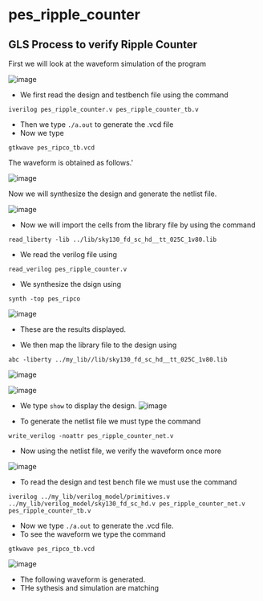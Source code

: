 # pes_ripple_counter

## GLS Process to verify Ripple Counter

First we will look at the waveform simulation of the program 

![image](https://github.com/AniruddhaN2203/pes_ripple_counter/assets/142299140/f861df6a-b520-4b3f-9d58-3d757d97e8b1)

- We first read the design and testbench file using the command
```
iverilog pes_ripple_counter.v pes_ripple_counter_tb.v
```
- Then we type ```./a.out``` to generate the .vcd file
- Now we type
```
gtkwave pes_ripco_tb.vcd
```
The waveform is obtained as follows.'

![image](https://github.com/AniruddhaN2203/pes_ripple_counter/assets/142299140/ea9607da-e590-42cb-ae5e-3eecdac11cb2)

Now we will synthesize the design and generate the netlist file.

![image](https://github.com/AniruddhaN2203/pes_ripple_counter/assets/142299140/5afde0eb-f9ad-4d7c-b976-983fcc643815)
- Now we will import the cells from the library file by using the command
```
read_liberty -lib ../lib/sky130_fd_sc_hd__tt_025C_1v80.lib
```
- We read the verilog file using
```
read_verilog pes_ripple_counter.v
```
- We synthesize the dsign using
```
synth -top pes_ripco
```

![image](https://github.com/AniruddhaN2203/pes_ripple_counter/assets/142299140/5f6f338c-4c83-4bbb-a7fd-e1fdbcd11ed5)
- These are the results displayed.

- We then map the library file to the design using
```
abc -liberty ../my_lib//lib/sky130_fd_sc_hd__tt_025C_1v80.lib
```

![image](https://github.com/AniruddhaN2203/pes_ripple_counter/assets/142299140/6dd46bf7-2d63-4f16-96d5-5cb229cdae26)

![image](https://github.com/AniruddhaN2203/pes_ripple_counter/assets/142299140/1102d4a5-c672-418c-8d9a-979c9282d948)


- We type ```show``` to display the design.
![image](https://github.com/AniruddhaN2203/pes_ripple_counter/assets/142299140/3bcbb83e-f4b3-459a-ab83-3127855a3e0f)

- To generate the netlist file we must type the command
```
write_verilog -noattr pes_ripple_counter_net.v
```
- Now using the netlist file, we verify the waveform once more

![image](https://github.com/AniruddhaN2203/pes_ripple_counter/assets/142299140/f7b30472-674a-4733-bff0-ce80e4fd3469)
- To read the design and test bench file we must use the command
```
iverilog ../my_lib/verilog_model/primitives.v ../my_lib/verilog_model/sky130_fd_sc_hd.v pes_ripple_counter_net.v pes_ripple_counter_tb.v
```
- Now we type ```./a.out``` to generate the .vcd file.
- To see the waveform we type the command
```
gtkwave pes_ripco_tb.vcd
```

![image](https://github.com/AniruddhaN2203/pes_ripple_counter/assets/142299140/f11dbe79-e382-4766-823a-6b5321c6b570)
- The following waveform is generated.
- THe sythesis and simulation are matching
